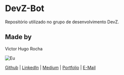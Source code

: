 # DevZ-Bot

Repositório utilizado no grupo de desenvolvimento DevZ.

## Made by

Victor Hugo Rocha

![Eu](http://i.imgur.com/CJVrSxy.jpg)

[Github](https://github.com/victorhugorch) | [LinkedIn](https://www.linkedin.com/in/victor-hugo-i-da-rocha-27738a8a/) | [Medium](https://medium.com/@victorhugorocha) | [Portfolio]() | [E-Mail](victorhugorch@gmail.com)

